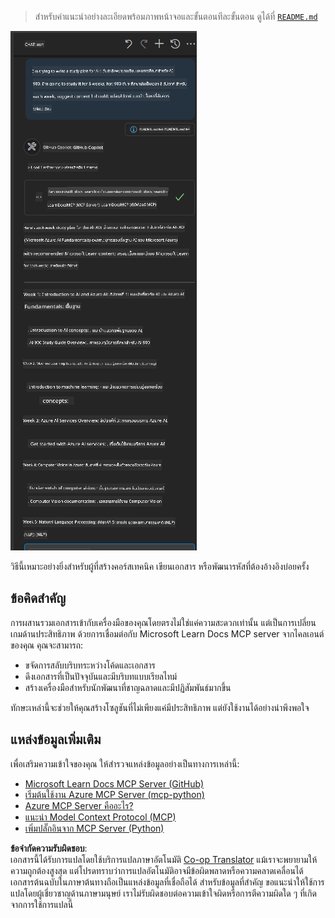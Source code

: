 <!--
CO_OP_TRANSLATOR_METADATA:
{
  "original_hash": "4319d291c9d124ecafea52b3d04bfa0e",
  "translation_date": "2025-06-23T11:09:52+00:00",
  "source_file": "09-CaseStudy/docs-mcp/README.md",
  "language_code": "th"
}
-->
> สำหรับคำแนะนำอย่างละเอียดพร้อมภาพหน้าจอและขั้นตอนทีละขั้นตอน ดูได้ที่ [`README.md`](./solution/scenario3/README.md)

![ภาพรวมสถานการณ์ที่ 3](../../../../translated_images/step4-prompt-chat.12187bb001605efc5077992b621f0fcd1df12023c5dce0464f8eb8f3d595218f.th.png)

วิธีนี้เหมาะอย่างยิ่งสำหรับผู้ที่สร้างคอร์สเทคนิค เขียนเอกสาร หรือพัฒนารหัสที่ต้องอ้างอิงบ่อยครั้ง

## ข้อคิดสำคัญ

การผสานรวมเอกสารเข้ากับเครื่องมือของคุณโดยตรงไม่ใช่แค่ความสะดวกเท่านั้น แต่เป็นการเปลี่ยนเกมด้านประสิทธิภาพ ด้วยการเชื่อมต่อกับ Microsoft Learn Docs MCP server จากไคลเอนต์ของคุณ คุณจะสามารถ:

- ขจัดการสลับบริบทระหว่างโค้ดและเอกสาร
- ดึงเอกสารที่เป็นปัจจุบันและมีบริบทแบบเรียลไทม์
- สร้างเครื่องมือสำหรับนักพัฒนาที่ชาญฉลาดและมีปฏิสัมพันธ์มากขึ้น

ทักษะเหล่านี้จะช่วยให้คุณสร้างโซลูชันที่ไม่เพียงแค่มีประสิทธิภาพ แต่ยังใช้งานได้อย่างน่าพึงพอใจ

## แหล่งข้อมูลเพิ่มเติม

เพื่อเสริมความเข้าใจของคุณ ให้สำรวจแหล่งข้อมูลอย่างเป็นทางการเหล่านี้:

- [Microsoft Learn Docs MCP Server (GitHub)](https://github.com/MicrosoftDocs/mcp)
- [เริ่มต้นใช้งาน Azure MCP Server (mcp-python)](https://learn.microsoft.com/en-us/azure/developer/azure-mcp-server/get-started#create-the-python-app)
- [Azure MCP Server คืออะไร?](https://learn.microsoft.com/en-us/azure/developer/azure-mcp-server/)
- [แนะนำ Model Context Protocol (MCP)](https://modelcontextprotocol.io/introduction)
- [เพิ่มปลั๊กอินจาก MCP Server (Python)](https://learn.microsoft.com/en-us/semantic-kernel/concepts/plugins/adding-mcp-plugins)

**ข้อจำกัดความรับผิดชอบ**:  
เอกสารนี้ได้รับการแปลโดยใช้บริการแปลภาษาอัตโนมัติ [Co-op Translator](https://github.com/Azure/co-op-translator) แม้เราจะพยายามให้ความถูกต้องสูงสุด แต่โปรดทราบว่าการแปลอัตโนมัติอาจมีข้อผิดพลาดหรือความคลาดเคลื่อนได้ เอกสารต้นฉบับในภาษาต้นทางถือเป็นแหล่งข้อมูลที่เชื่อถือได้ สำหรับข้อมูลที่สำคัญ ขอแนะนำให้ใช้การแปลโดยผู้เชี่ยวชาญด้านภาษามนุษย์ เราไม่รับผิดชอบต่อความเข้าใจผิดหรือการตีความผิดใด ๆ ที่เกิดจากการใช้การแปลนี้